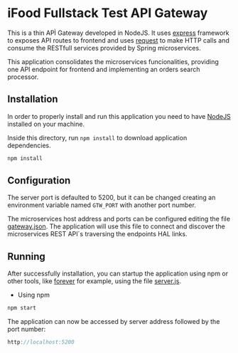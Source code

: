 # iFood Fullstack Test API Gateway

This is a thin APÌ Gateway developed in NodeJS. It uses [express](http://expressjs.com/) framework to exposes API routes to frontend and uses [request](https://www.npmjs.com/package/request) to make HTTP calls and consume the RESTfull services provided by Spring microservices.

This application consolidates the microservices funcionalities, providing one API endpoint for frontend and implementing an orders search processor.

## Installation

In order to properly install and run this application you need to have [NodeJS](https://nodejs.org/en) installed on your machine.

Inside this directory, run `npm install` to download application dependencies.

```js
npm install
```

## Configuration

The server port is defaulted to 5200, but it can be changed creating an environment variable named `GTW_PORT` with another port number.

The microservices host address and ports can be configured editing the file [gateway.json](./app/config/gateway.json). The application will use this file to connect and discover the microservices REST API´s traversing the endpoints HAL links.

## Running

After successfully installation, you can startup the application using npm or other tools, like [forever](https://github.com/foreverjs/forever) for example, using the file [server.js](./server.js).

- Using npm

```js
npm start
```

The application can now be accessed by server address followed by the port number:

```js
http://localhost:5200
```